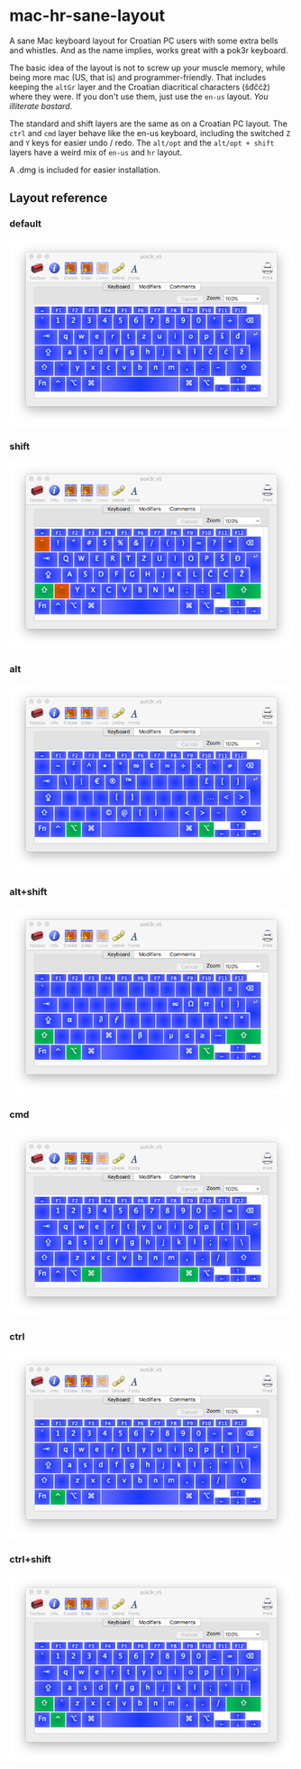 # mac-hr-sane-layout
A sane Mac keyboard layout for Croatian PC users with some extra bells and whistles. And as the name implies, works great with a pok3r keyboard.

The basic idea of the layout is not to screw up your muscle memory, while being more mac (US, that is) and programmer-friendly.
That includes keeping the `altGr` layer and the Croatian diacritical characters (šđčćž) where they were. If you don't use them, just use the `en-us` layout. _You illiterate bastard_.

The standard and shift layers are the same as on a Croatian PC layout. The `ctrl` and `cmd` layer behave like the en-us keyboard, including the switched `Z` and `Y` keys for easier undo / redo.
The `alt/opt` and the `alt/opt + shift` layers have a weird mix of `en-us` and `hr` layout.

A .dmg is included for easier installation.

## Layout reference
### default
![default](/reference/default.png)
### shift
![shift](/reference/shift.png)
### alt
![alt](/reference/alt.png)
### alt+shift
![alt_shift](/reference/alt_shift.png)
### cmd
![cmd](/reference/cmd.png)
### ctrl
![ctrl](/reference/ctrl.png)
### ctrl+shift
![ctrl_shift](/reference/ctrl_shift.png)

